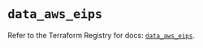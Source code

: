 # `data_aws_eips`

Refer to the Terraform Registry for docs: [`data_aws_eips`](https://registry.terraform.io/providers/hashicorp/aws/6.11.0/docs/data-sources/eips).
